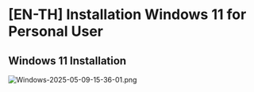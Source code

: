 # [EN-TH] Installation Windows 11 for Personal User

## Windows 11 Installation
![Windows-2025-05-09-15-36-01.png](attachment:363101cf-9a1b-4bc1-a52b-ffd00ef9bc01:6031f593-0cef-418c-9018-bd636c11e979.png)
